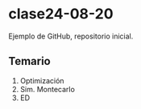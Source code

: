 # clase24-08-20
Ejemplo de GitHub, repositorio inicial.

## Temario
1. Optimización
2. Sim. Montecarlo
3. ED
